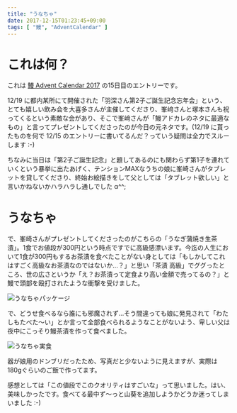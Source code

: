 ```yaml
---
title: "うなちゃ"
date: 2017-12-15T01:23:45+09:00
tags: [ "鰻", "AdventCalendar" ]
---
```


# これは何？

これは [鰻 Advent Calendar 2017](https://adventar.org/calendars/2628) の15日目のエントリーです。

12/19 に都内某所にて開催された「羽深さん第2子ご誕生記念忘年会」という、とても嬉しい飲み会を大喜多さんが主催してくださり、峯﨑さんと塚本さんも祝ってくるという素敵な会があり、そこで峯﨑さんが「鰻アドカレのネタに最適なもの」と言ってプレゼントしてくださったのが今日の元ネタです。(12/19 に貰ったものを何で 12/15 のエントリーに書いてるんだ？っていう疑問は全力でスルーします :-)

<!--more-->

ちなみに当日は「第2子ご誕生記念」と題してあるのにも関わらず第1子を連れていくという暴挙に出たあげく、テンションMAXなうちの娘に峯崎さんがタブレットを貸してくださり、終始お絵描きをして父としては「タブレット欲しい」と言いかねないかハラハラし通しでした α^^;

# うなちゃ

で、峯崎さんがプレゼントしてくださったのがこちらの「うなぎ蒲焼き生茶漬」。1食でお値段が300円という時点ですでに高級感漂います。今迄の人生において1食が300円もするお茶漬を食べたことがない身としては「もしかしてこれはすごく高級なお茶漬なのではないか…？」と思い「茶漬 高級」でググったところ、世の広さというか「え？お茶漬って定食より高い金額で売ってるの？」と鰻で頭部を殴打されたような衝撃を受けました。

![うなちゃパッケージ](/images/20171215.unacha01.jpg)

で、どうせ食べるなら誰にも邪魔されず…そう間違っても娘に発見されて「わたしもたべた〜い」とか言って全部食べられるようなことがないよう、卑しい父は夜中にこっそり鰻茶漬を作って食べました。

![うなちゃ実食](/images/20171215.unacha02.jpg)

器が娘用のドンブリだったため、写真だと少ないように見えますが、実際は180gぐらいのご飯で作ってます。

感想としては「この値段でこのクオリティはすごいな」って思いました。はい、美味しかったです。食べてる最中ず〜っと山葵を追加しようかどうか迷ってしまいました :-)

